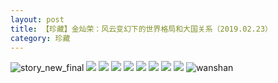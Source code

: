 ```yaml
---
layout: post
title: 【珍藏】金灿荣：风云变幻下的世界格局和大国关系（2019.02.23）
category: 珍藏
---
```

![story_new_final](http://rab41f8zg.hd-bkt.clouddn.com/img/story_new_final_0322.png)
![](http://rab41f8zg.hd-bkt.clouddn.com/img/jin-hongkong-220414-1.jpg)
![](http://rab41f8zg.hd-bkt.clouddn.com/img/jin-hongkong-0316-1.png)
![](http://rab41f8zg.hd-bkt.clouddn.com/img/jin-hongkong-0316-2.png)
![](http://rab41f8zg.hd-bkt.clouddn.com/img/jin-hongkong-0316-3.png)
![](http://rab41f8zg.hd-bkt.clouddn.com/img/jin-hongkong-0316-4.png)
![](http://rab41f8zg.hd-bkt.clouddn.com/img/jin-hongkong-0316-5.png)
![](http://rab41f8zg.hd-bkt.clouddn.com/img/jin-hongkong-0316-6.png)
![](http://rab41f8zg.hd-bkt.clouddn.com/img/jin-hongkong-0316-7.png)
![wanshan](http://rab41f8zg.hd-bkt.clouddn.com/img/wanshan.png)


  




